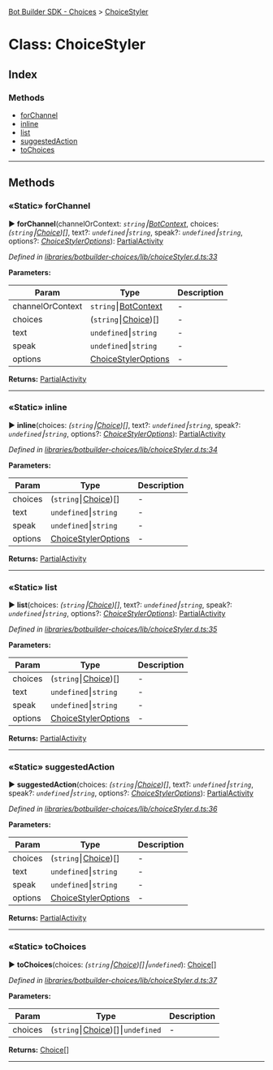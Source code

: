 [Bot Builder SDK - Choices](../README.md) > [ChoiceStyler](../classes/botbuilder_choices.choicestyler.md)



# Class: ChoiceStyler

## Index

### Methods

* [forChannel](botbuilder_choices.choicestyler.md#forchannel)
* [inline](botbuilder_choices.choicestyler.md#inline)
* [list](botbuilder_choices.choicestyler.md#list)
* [suggestedAction](botbuilder_choices.choicestyler.md#suggestedaction)
* [toChoices](botbuilder_choices.choicestyler.md#tochoices)



---
## Methods
<a id="forchannel"></a>

### «Static» forChannel

► **forChannel**(channelOrContext: *`string`⎮[BotContext]()*, choices: *(`string`⎮[Choice](../interfaces/botbuilder_choices.choice.md))[]*, text?: *`undefined`⎮`string`*, speak?: *`undefined`⎮`string`*, options?: *[ChoiceStylerOptions](../interfaces/botbuilder_choices.choicestyleroptions.md)*): [Partial]()[Activity]()



*Defined in [libraries/botbuilder-choices/lib/choiceStyler.d.ts:33](https://github.com/Microsoft/botbuilder-js/blob/f687311/libraries/botbuilder-choices/lib/choiceStyler.d.ts#L33)*



**Parameters:**

| Param | Type | Description |
| ------ | ------ | ------ |
| channelOrContext | `string`⎮[BotContext]()   |  - |
| choices | (`string`⎮[Choice](../interfaces/botbuilder_choices.choice.md))[]   |  - |
| text | `undefined`⎮`string`   |  - |
| speak | `undefined`⎮`string`   |  - |
| options | [ChoiceStylerOptions](../interfaces/botbuilder_choices.choicestyleroptions.md)   |  - |





**Returns:** [Partial]()[Activity]()





___

<a id="inline"></a>

### «Static» inline

► **inline**(choices: *(`string`⎮[Choice](../interfaces/botbuilder_choices.choice.md))[]*, text?: *`undefined`⎮`string`*, speak?: *`undefined`⎮`string`*, options?: *[ChoiceStylerOptions](../interfaces/botbuilder_choices.choicestyleroptions.md)*): [Partial]()[Activity]()



*Defined in [libraries/botbuilder-choices/lib/choiceStyler.d.ts:34](https://github.com/Microsoft/botbuilder-js/blob/f687311/libraries/botbuilder-choices/lib/choiceStyler.d.ts#L34)*



**Parameters:**

| Param | Type | Description |
| ------ | ------ | ------ |
| choices | (`string`⎮[Choice](../interfaces/botbuilder_choices.choice.md))[]   |  - |
| text | `undefined`⎮`string`   |  - |
| speak | `undefined`⎮`string`   |  - |
| options | [ChoiceStylerOptions](../interfaces/botbuilder_choices.choicestyleroptions.md)   |  - |





**Returns:** [Partial]()[Activity]()





___

<a id="list"></a>

### «Static» list

► **list**(choices: *(`string`⎮[Choice](../interfaces/botbuilder_choices.choice.md))[]*, text?: *`undefined`⎮`string`*, speak?: *`undefined`⎮`string`*, options?: *[ChoiceStylerOptions](../interfaces/botbuilder_choices.choicestyleroptions.md)*): [Partial]()[Activity]()



*Defined in [libraries/botbuilder-choices/lib/choiceStyler.d.ts:35](https://github.com/Microsoft/botbuilder-js/blob/f687311/libraries/botbuilder-choices/lib/choiceStyler.d.ts#L35)*



**Parameters:**

| Param | Type | Description |
| ------ | ------ | ------ |
| choices | (`string`⎮[Choice](../interfaces/botbuilder_choices.choice.md))[]   |  - |
| text | `undefined`⎮`string`   |  - |
| speak | `undefined`⎮`string`   |  - |
| options | [ChoiceStylerOptions](../interfaces/botbuilder_choices.choicestyleroptions.md)   |  - |





**Returns:** [Partial]()[Activity]()





___

<a id="suggestedaction"></a>

### «Static» suggestedAction

► **suggestedAction**(choices: *(`string`⎮[Choice](../interfaces/botbuilder_choices.choice.md))[]*, text?: *`undefined`⎮`string`*, speak?: *`undefined`⎮`string`*, options?: *[ChoiceStylerOptions](../interfaces/botbuilder_choices.choicestyleroptions.md)*): [Partial]()[Activity]()



*Defined in [libraries/botbuilder-choices/lib/choiceStyler.d.ts:36](https://github.com/Microsoft/botbuilder-js/blob/f687311/libraries/botbuilder-choices/lib/choiceStyler.d.ts#L36)*



**Parameters:**

| Param | Type | Description |
| ------ | ------ | ------ |
| choices | (`string`⎮[Choice](../interfaces/botbuilder_choices.choice.md))[]   |  - |
| text | `undefined`⎮`string`   |  - |
| speak | `undefined`⎮`string`   |  - |
| options | [ChoiceStylerOptions](../interfaces/botbuilder_choices.choicestyleroptions.md)   |  - |





**Returns:** [Partial]()[Activity]()





___

<a id="tochoices"></a>

### «Static» toChoices

► **toChoices**(choices: *(`string`⎮[Choice](../interfaces/botbuilder_choices.choice.md))[]⎮`undefined`*): [Choice](../interfaces/botbuilder_choices.choice.md)[]



*Defined in [libraries/botbuilder-choices/lib/choiceStyler.d.ts:37](https://github.com/Microsoft/botbuilder-js/blob/f687311/libraries/botbuilder-choices/lib/choiceStyler.d.ts#L37)*



**Parameters:**

| Param | Type | Description |
| ------ | ------ | ------ |
| choices | (`string`⎮[Choice](../interfaces/botbuilder_choices.choice.md))[]⎮`undefined`   |  - |





**Returns:** [Choice](../interfaces/botbuilder_choices.choice.md)[]





___


